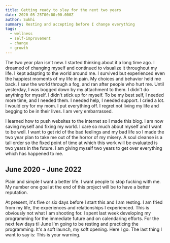```yaml
---
title: Getting ready to slay for the next two years
date: 2020-05-25T00:00:00.000Z
author: Sukhi
summary: Resting and accepting before I change everything
tags:
  - wellness
  - self-improvement
  - change
  - growth
---
```

The two year plan isn't new. I started thinking about it a long time ago. I dreamed of changing myself and continued to visualize it throughout my life. I kept adapting to the world around me. I survived but experienced even the happiest moments of my life in pain. My choices and behavior held me back. I saw the world through a fog, and ran after people who hurt me. Until yesterday, I was bogged down by my attachment to them. I didn't do anything for myself. I didn't stick up for myself. To be my best self, I needed more time, and I needed them. I needed help, I needed support. I cried a lot. I would cry for my mom. I put everything off. I regret not living my life and begging to be in their lives. I am very embarrassed.

I learned how to push websites to the internet so I made this blog. I am now saving myself and fixing my world. I care so much about myself and I want to be well. I want to get rid of the bad feelings and my bad life so I made the two year plan to take me out of the horror of my misery. A soul cleanse is a tall order so the fixed point of time at which this work will be evaluated is two years in the future. I am giving myself two years to get over everything which has happened to me.

## June 2020 - June 2022

Plain and simple I want a better life. I want people to stop fucking with me. My number one goal at the end of this project will be to have a better reputation. 

At present, it's five or six days before I start this and I am resting. I am fried from my life, the experiences and relationships I experienced. This is obviously not what I am shooting for. I spent last week developing my programming for the immediate future and on calendaring efforts. For the next few days til June I'm going to be resting and practicing the programming. It's a soft launch, my soft opening. Here I go. The last thing I want to say is: This is your warning. 
